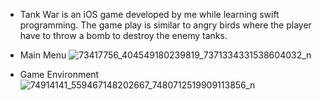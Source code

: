 - Tank War is an iOS game developed by me while learning swift programming. The game play is similar to angry birds where the player have to throw a bomb to destroy the enemy tanks.

- Main Menu
![73417756_404549180239819_7371334331538604032_n](https://user-images.githubusercontent.com/30482314/67821429-52ee5b80-fa93-11e9-8c41-620cf267efcb.jpg)

- Game Environment
![74914141_559467148202667_7480712519909113856_n](https://user-images.githubusercontent.com/30482314/67821431-52ee5b80-fa93-11e9-93b0-ff82f9d75a35.jpg)
